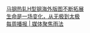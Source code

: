   
[马钢热轧H型钢海外版图不断拓展](http://www.dianyue.me/archives/692/brcbimdl1iijcxd8/)  
[生命是一场变化，从无极到太极](http://www.dianyue.me/archives/880/tyqa62it5bkhmdvb/)  
[每周播报 | 媒体聚焦雨法](http://www.dianyue.me/archives/477/1md3iso4n95shywh/)